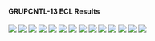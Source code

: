 #### GRUPCNTL-13 ECL Results

![](ECL/GRUPCNTL-13-Field_Production_Comparison_Plot.png)
![](ECL/GRUPCNTL-13-Group_PROD_Production_Comparison_Plot.png)
![](ECL/GRUPCNTL-13-Well_PROD1_Pressure_Comparison_Plot.png)
![](ECL/GRUPCNTL-13-Well_PROD1_Production_and_Mode_of_Control_Plot.png)
![](ECL/GRUPCNTL-13-Well_PROD1_Production_Performance.png)
![](ECL/GRUPCNTL-13-Well_PROD2_Pressure_Comparison_Plot.png)
![](ECL/GRUPCNTL-13-Well_PROD2_Production_and_Mode_of_Control_Plot.png)
![](ECL/GRUPCNTL-13-Well_PROD2_Production_Performance.png)
![](ECL/GRUPCNTL-13-Well_PROD3_Pressure_Comparison_Plot.png)
![](ECL/GRUPCNTL-13-Well_PROD3_Production_and_Mode_of_Control_Plot.png)
![](ECL/GRUPCNTL-13-Well_PROD3_Production_Performance.png)
![](ECL/GRUPCNTL-13-Well_PROD4_Pressure_Comparison_Plot.png)
![](ECL/GRUPCNTL-13-Well_PROD4_Production_and_Mode_of_Control_Plot.png)
![](ECL/GRUPCNTL-13-Well_PROD4_Production_Performance.png)
